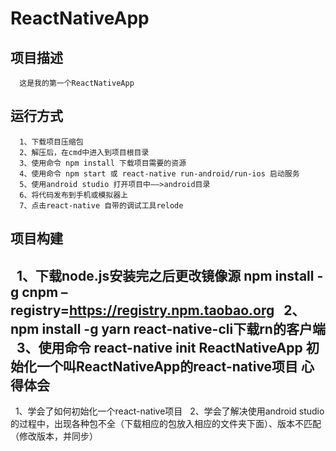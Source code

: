 ReactNativeApp
================================
项目描述
--------------------------------
      这是我的第一个ReactNativeApp
运行方式
---------------------------------
      1、下载项目压缩包
      2、解压后，在cmd中进入到项目根目录
      3、使用命令 npm install 下载项目需要的资源
      4、使用命令 npm start 或 react-native run-android/run-ios 启动服务
      5、使用android studio 打开项目中——>android目录
      6、将代码发布到手机或模拟器上
      7、点击react-native 自带的调试工具relode
 项目构建 
 ---------------------------------
      1、下载node.js安装完之后更改镜像源 npm install -g cnpm –registry=https://registry.npm.taobao.org
      2、npm install -g yarn react-native-cli下载rn的客户端
      3、使用命令 react-native init ReactNativeApp 初始化一个叫ReactNativeApp的react-native项目
 心得体会
 ---------------------------------
      1、学会了如何初始化一个react-native项目
      2、学会了解决使用android studio的过程中，出现各种包不全（下载相应的包放入相应的文件夹下面）、版本不匹配（修改版本，并同步） 

  
